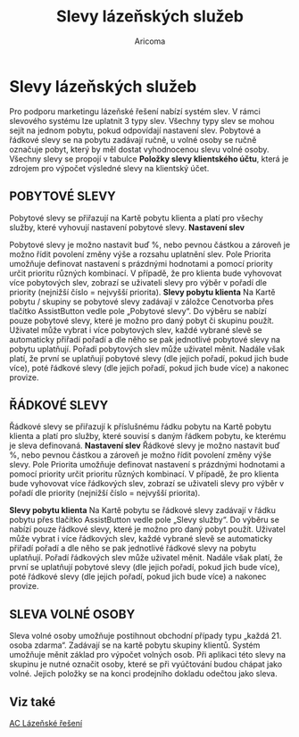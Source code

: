 ﻿---
    title: "Slevy lázeňských služeb"
    author: Aricoma
    ms.date: 04/30/2018
    ms.topic: article
    ms.prod: dynamics-nav-2017
    ms.contentlocale: cs-cz
    ms.lasthandoff: 04/30/2018
---

# Slevy lázeňských služeb

Pro podporu marketingu lázeňské řešení nabízí systém slev. V rámci slevového systému lze uplatnit 3 typy slev. Všechny typy slev se mohou sejít na jednom pobytu, pokud odpovídají nastavení slev. Pobytové a řádkové slevy se na pobytu zadávají ručně, u volné osoby se ručně označuje pobyt, který by měl dostat vyhodnocenou slevu volné osoby.
Všechny slevy se propojí v tabulce **Položky slevy klientského účtu**, která je zdrojem pro výpočet výsledné slevy na klientský účet. 

## POBYTOVÉ SLEVY
Pobytové slevy se přiřazují na Kartě pobytu klienta a platí pro všechy služby, které vyhovují nastavení pobytové slevy.
**Nastavení slev** 

Pobytové slevy je možno nastavit buď %, nebo pevnou částkou a zároveň je možno řídit povolení změny výše a rozsahu uplatnění slev.
Pole Priorita umožňuje definovat nastavení s prázdnými hodnotami a pomocí priority určit prioritu různých kombinací. V případě, že pro klienta bude vyhovovat více pobytových slev, zobrazí se uživateli slevy pro výběr v pořadí dle priority (nejnižší číslo = nejvyšší priorita). 
**Slevy pobytu klienta** 
Na Kartě pobytu / skupiny se pobytové slevy zadávají v záložce Cenotvorba přes tlačítko AssistButton vedle pole „Pobytové slevy“. Do výběru se nabízí pouze pobytové slevy, které je možno pro daný pobyt či skupinu použít. Uživatel může vybrat i více pobytových slev, každé vybrané slevě se automaticky přiřadí pořadí a dle něho se pak jednotlivé pobytové slevy na pobytu uplatňují. Pořadí pobytových slev může uživatel měnit. Nadále však platí, že první se uplatňují pobytové slevy (dle jejich pořadí, pokud jich bude více), poté řádkové slevy (dle jejich pořadí, pokud jich bude více) a nakonec provize.
 
## ŘÁDKOVÉ SLEVY
Řádkové slevy se přiřazují k příslušnému řádku pobytu na Kartě pobytu klienta a platí pro služby, které souvisí s daným řádkem pobytu, ke kterému je sleva definovaná.
**Nastavení slev** 
Řádkové slevy je možno nastavit buď %, nebo pevnou částkou a zároveň je možno řídit povolení změny výše slevy.
Pole Priorita umožňuje definovat nastavení s prázdnými hodnotami a pomocí priority určit prioritu různých kombinací. V případě, že pro klienta bude vyhovovat více řádkových slev, zobrazí se uživateli slevy pro výběr v pořadí dle priority (nejnižší číslo = nejvyšší priorita). 

**Slevy pobytu klienta** 
Na Kartě pobytu se řádkové slevy zadávají v řádku pobytu přes tlačítko AssistButton vedle pole „Slevy služby“. Do výběru se nabízí pouze řádkové slevy, které je možno pro daný pobyt použít. Uživatel může vybrat i více řádkových slev, každé vybrané slevě se automaticky přiřadí pořadí a dle něho se pak jednotlivé řádkové slevy na pobytu uplatňují. Pořadí řádkových slev může uživatel měnit. Nadále však platí, že první se uplatňují pobytové slevy (dle jejich pořadí, pokud jich bude více), poté řádkové slevy (dle jejich pořadí, pokud jich bude více) a nakonec provize. 

## SLEVA VOLNÉ OSOBY
Sleva volné osoby umožňuje postihnout obchodní případy typu „každá 21. osoba zdarma“. Zadávají se na kartě pobytu skupiny klientů. Systém umožňuje měnit základ pro výpočet volných osob. Při aplikaci této slevy na skupinu je nutné označit osoby, které se při vyúčtování budou chápat jako volné. Jejich položky se na konci prodejního dokladu odečtou jako sleva. 



## <a name="see-also"></a>Viz také
[AC Lázeňské řešení](spa-solution.md)